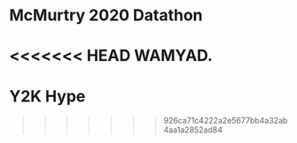 # McMurtry 2020 Datathon
<<<<<<< HEAD
WAMYAD.
=======
# Y2K Hype
>>>>>>> 926ca71c4222a2e5677bb4a32ab4aa1a2852ad84
